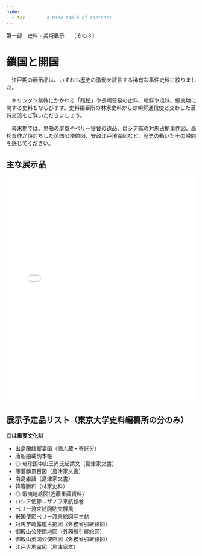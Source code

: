 ```yaml
---
hide:
  - toc        # Hide table of contents
---
```


第一部　史料・美術展示　 （その３）

# 鎖国と開国

　江戸期の展示品は、いずれも歴史の激動を証言する稀有な事件史料に絞りました。

　キリシタン禁教にかかわる「踏絵」や長崎貿易の史料、朝鮮や琉球、蝦夷地に関する史料もならびます。史料編纂所の林家史料からは朝鮮通信使と交わした漢詩交流をご覧いただきましょう。

　幕末期では、黒船の屏風やペリー提督の遺品、ロシア艦の対馬占拠事件図、高杉晋作が焼討ちした英国公使館図、安政江戸地震図など、歴史の動いたその瞬間を感じてください。

## 主な展示品

<iframe height="600px" src="../cp/?u=../json/013.json" width="100%" frameBorder="0"></iframe>

## 展示予定品リスト（東京大学史料編纂所の分のみ）

<b>◎は重要文化財</b>

* 出島蘭館饗宴図（個人蔵・寄託分）
* 唐船舶載切本帳
* ◎ 琉球国中山王尚氏起請文（島津家文書）
* 薩藩勝景百図（島津家文書）
* 南島雑話（島津家文書）
* 韓客酬和（林家史料）
* ◎ 蝦夷地絵図(近藤重蔵資料）
* ロシア使節レザノフ来航絵巻
* ペリー渡来絵図貼交屏風
* 米国使節ペリー渡来絵図写生帖
* 対馬芋崎露艦占拠図（外務省引継絵図）
* 御殿山公使館地図（外務省引継絵図）
* 御殿山英国公使館図（外務省引継絵図）
* 江戸大地震図（島津家本）